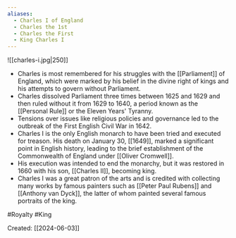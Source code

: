 ```yaml
---
aliases:
  - Charles I of England
  - Charles the 1st
  - Charles the First
  - King Charles I
---
```

![[charles-i.jpg|250]]

- Charles is most remembered for his struggles with the [[Parliament]] of England, which were marked by his belief in the divine right of kings and his attempts to govern without Parliament.
- Charles dissolved Parliament three times between 1625 and 1629 and then ruled without it from 1629 to 1640, a period known as the [[Personal Rule]] or the Eleven Years' Tyranny.
- Tensions over issues like religious policies and governance led to the outbreak of the First English Civil War in 1642.
- Charles I is the only English monarch to have been tried and executed for treason. His death on January 30, [[1649]], marked a significant point in English history, leading to the brief establishment of the Commonwealth of England under [[Oliver Cromwell]].
- His execution was intended to end the monarchy, but it was restored in 1660 with his son, [[Charles II]], becoming king.
- Charles I was a great patron of the arts and is credited with collecting many works by famous painters such as [[Peter Paul Rubens]] and [[Anthony van Dyck]], the latter of whom painted several famous portraits of the king.

#Royalty #King 

Created: [[2024-06-03]]  